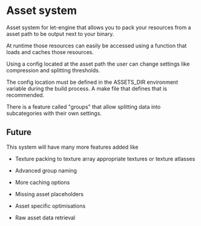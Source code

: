 # Asset system

Asset system for let-engine that allows you to pack your resources from a asset path
to be output next to your binary.

At runtime those resources can easily be accessed using a function that loads and caches
those resources.

Using a config located at the asset path the user can change settings like compression and
splitting thresholds.

The config location must be defined in the ASSETS_DIR environment variable during the build process.
A make file that defines that is recommended.

There is a feature called "groups" that allow splitting data into subcategories with their
own settings.

## Future

This system will have many more features added like

- Texture packing to texture array appropriate textures or texture atlasses

- Advanced group naming

- More caching options

- Missing asset placeholders

- Asset specific optimisations

- Raw asset data retrieval
